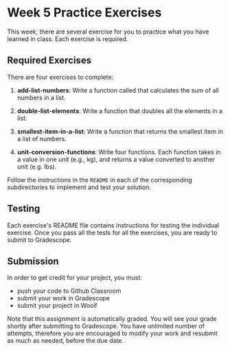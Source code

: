 # Week 5 Practice Exercises

This week, there are several exercise for you to practice what you have learned
in class.  Each exercise is required.

## Required Exercises

There are four exercises to complete:

1. **add-list-numbers**: Write a function called that calculates the sum of all numbers in a list.

2. **double-list-elements**: Write a function that doubles all the elements in a list.

3. **smallest-item-in-a-list**: Write a function that returns the smallest item in a list of numbers.

4. **unit-conversion-functions**: Write four functions. Each function takes in a value in one 
unit (e.g., kg), and returns a value converted to another unit (e.g. lbs).

Follow the instructions in the `README` in each of the corresponding subdirectories to
implement and test your solution.

## Testing

Each exercise's README file contains instructions for testing the individual exercise.
Once you pass all the tests for all the exercises, you are ready to submit to Gradescope.

## Submission

In order to get credit for your project, you must:

- push your code to Github Classroom
- submit your work in Gradescope
- submit your project in Woolf

Note that this assignment is automatically graded. You will see your grade shortly
after submitting to Gradescope. You have unlimited number of attempts, therefore you are encouraged
to modify your work and resubmit as much as needed, before the due date.
